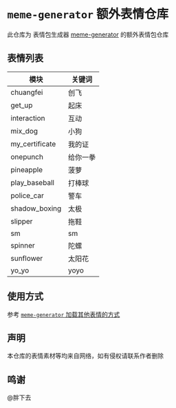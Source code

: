 # `meme-generator` 额外表情仓库

此仓库为 表情包生成器 [meme-generator](https://github.com/MeetWq/meme-generator) 的额外表情包仓库


## 表情列表

| 模块 | 关键词 |
|------|--------|
| chuangfei | 创飞 |
| get_up | 起床 |
| interaction | 互动 |
| mix_dog | 小狗 |
| my_certificate | 我的证 |
| onepunch | 给你一拳 |
| pineapple | 菠萝|
| play_baseball | 打棒球 |
| police_car | 警车 |
| shadow_boxing | 太极 |
| slipper | 拖鞋 |
| sm | sm |
| spinner | 陀螺 |
| sunflower | 太阳花 |
| yo_yo | yoyo |

## 使用方式

参考 [`meme-generator` 加载其他表情的方式](https://github.com/MeetWq/meme-generator/wiki/%E5%8A%A0%E8%BD%BD%E5%85%B6%E4%BB%96%E8%A1%A8%E6%83%85)

## 声明

本仓库的表情素材等均来自网络，如有侵权请联系作者删除

## 鸣谢

@胖下去


